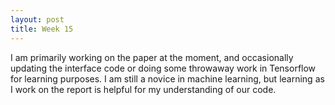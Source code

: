```yaml
---
layout: post
title: Week 15
---
```


I am primarily working on the paper at the moment, and occasionally updating the interface code or doing some throwaway work in Tensorflow for learning purposes. I am still a novice in machine learning, but learning as I work on the report is helpful for my understanding of our code. 